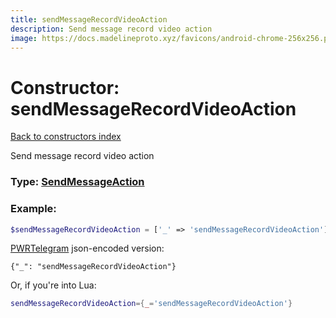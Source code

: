 ```yaml
---
title: sendMessageRecordVideoAction
description: Send message record video action
image: https://docs.madelineproto.xyz/favicons/android-chrome-256x256.png
---
```

# Constructor: sendMessageRecordVideoAction  
[Back to constructors index](index.md)



Send message record video action




### Type: [SendMessageAction](../types/SendMessageAction.md)


### Example:

```php
$sendMessageRecordVideoAction = ['_' => 'sendMessageRecordVideoAction'];
```  

[PWRTelegram](https://pwrtelegram.xyz) json-encoded version:

```
{"_": "sendMessageRecordVideoAction"}
```


Or, if you're into Lua:

```lua
sendMessageRecordVideoAction={_='sendMessageRecordVideoAction'}

```


